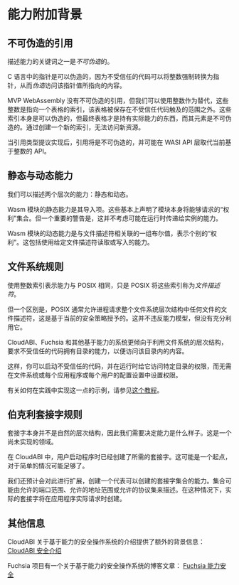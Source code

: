 # 能力附加背景

## 不可伪造的引用

描述能力的关键词之一是*不可伪造*的。

C 语言中的指针是可以伪造的，因为不受信任的代码可以将整数强制转换为指针，从而*伪造*访问该指针值所指向的内容。

MVP WebAssembly 没有不可伪造的引用，但我们可以使用整数作为替代，这些整数是指向一个表格的索引，该表格被保存在不受信任代码触及的范围之外。这些索引本身是可以伪造的，但最终表格才是持有实际能力的东西，而其元素是不可伪造的。通过创建一个新的索引，无法访问新资源。

当引用类型提议实现后，引用将是不可伪造的，并可能在 WASI API 层取代当前基于整数的 API。

## 静态与动态能力

我们可以描述两个层次的能力：静态和动态。

Wasm 模块的静态能力是其导入项。这些基本上声明了模块本身将能够请求的“权利”集合。但一个重要的警告是，这并不考虑可能在运行时传递给实例的能力。

Wasm 模块的动态能力是与文件描述符相关联的一组布尔值，表示个别的“权利”。这包括使用给定文件描述符读取或写入的能力。

## 文件系统规则

使用整数索引表示能力与 POSIX 相同，只是 POSIX 将这些索引称为*文件描述符*。

但一个区别是，POSIX 通常允许进程请求整个文件系统层次结构中任何文件的文件描述符，这是基于当前的安全策略授予的。这并不违反能力模型，但没有充分利用它。

CloudABI、Fuchsia 和其他基于能力的系统更倾向于利用文件系统的层次结构，要求不受信任的代码拥有目录的能力，以便访问该目录内的内容。

这样，你可以启动不受信任的代码，并在运行时给它访问特定目录的权限，而无需在文件系统或每个应用程序或每个用户的配置设置中设置权限。

有关如何在实践中实现这一点的示例，请参见[这个教程](WASI-tutorial.md)。

## 伯克利套接字规则

套接字本身并不是自然的层次结构，因此我们需要决定能力是什么样子。这是一个尚未实现的领域。

在 CloudABI 中，用户启动程序时已经创建了所需的套接字。这可能是一个起点，对于简单的情况可能足够了。

我们还预计会对此进行扩展，创建一个代表可以创建的套接字集合的能力。集合可能由允许的端口范围、允许的地址范围或允许的协议集来描述。在这种情况下，实际的套接字将在应用程序实际请求时创建。

## 其他信息

CloudABI 关于基于能力的安全操作系统的介绍提供了额外的背景信息：
[CloudABI 安全介绍](https://github.com/NuxiNL/cloudabi#capability-based-security)

Fuchsia 项目有一个关于基于能力的安全操作系统的博客文章：
[Fuchsia 能力安全](https://fuchsia.dev/fuchsia-src/concepts/filesystems/dotdot)

